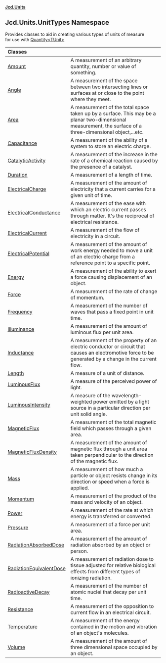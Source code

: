 #### [Jcd.Units](index.md 'index')

## Jcd.Units.UnitTypes Namespace

Provides classes to aid in creating various types of units of measure  
for use with [Quantity&lt;TUnit&gt;](Jcd.Units.Quantity_TUnit_.md 'Jcd.Units.Quantity<TUnit>')

| Classes | |
| :--- | :--- |
| [Amount](Jcd.Units.UnitTypes.Amount.md 'Jcd.Units.UnitTypes.Amount') | A measurement of an arbitrary quantity, number or value of something. |
| [Angle](Jcd.Units.UnitTypes.Angle.md 'Jcd.Units.UnitTypes.Angle') | A measurement of the space between two intersecting lines or surfaces at or close to the point where they meet. |
| [Area](Jcd.Units.UnitTypes.Area.md 'Jcd.Units.UnitTypes.Area') | A measurement of the total space taken up by a surface. This may be a planar two-dimensional measurement, the surface of a three-dimensional object,...etc. |
| [Capacitance](Jcd.Units.UnitTypes.Capacitance.md 'Jcd.Units.UnitTypes.Capacitance') | A measurement of the ability of a system to store an electric charge. |
| [CatalyticActivity](Jcd.Units.UnitTypes.CatalyticActivity.md 'Jcd.Units.UnitTypes.CatalyticActivity') | A measurement of the increase in the rate of a chemical reaction caused by the presence of a catalyst. |
| [Duration](Jcd.Units.UnitTypes.Duration.md 'Jcd.Units.UnitTypes.Duration') | A measurement of a length of time. |
| [ElectricalCharge](Jcd.Units.UnitTypes.ElectricalCharge.md 'Jcd.Units.UnitTypes.ElectricalCharge') | A measurement of the amount of electricity that a current carries for a given unit of time. |
| [ElectricalConductance](Jcd.Units.UnitTypes.ElectricalConductance.md 'Jcd.Units.UnitTypes.ElectricalConductance') | A measurement of the ease with which an electric current passes through matter. It's the reciprocal of electrical resistance. |
| [ElectricalCurrent](Jcd.Units.UnitTypes.ElectricalCurrent.md 'Jcd.Units.UnitTypes.ElectricalCurrent') | A measurement of the flow of electricity in a circuit. |
| [ElectricalPotential](Jcd.Units.UnitTypes.ElectricalPotential.md 'Jcd.Units.UnitTypes.ElectricalPotential') | A measurement of the amount of work energy needed to move a unit of an electric charge from a reference point to a specific point. |
| [Energy](Jcd.Units.UnitTypes.Energy.md 'Jcd.Units.UnitTypes.Energy') | A measurement of the ability to exert a force causing displacement of an object. |
| [Force](Jcd.Units.UnitTypes.Force.md 'Jcd.Units.UnitTypes.Force') | A measurement of the rate of change of momentum. |
| [Frequency](Jcd.Units.UnitTypes.Frequency.md 'Jcd.Units.UnitTypes.Frequency') | A measurement of the number of waves that pass a fixed point in unit time. |
| [Illuminance](Jcd.Units.UnitTypes.Illuminance.md 'Jcd.Units.UnitTypes.Illuminance') | A measurement of the amount of luminous flux per unit area. |
| [Inductance](Jcd.Units.UnitTypes.Inductance.md 'Jcd.Units.UnitTypes.Inductance') | A measurement of the property of an electric conductor or circuit that causes an electromotive force to be generated by a change in the current flow. |
| [Length](Jcd.Units.UnitTypes.Length.md 'Jcd.Units.UnitTypes.Length') | A measure of a unit of distance. |
| [LuminousFlux](Jcd.Units.UnitTypes.LuminousFlux.md 'Jcd.Units.UnitTypes.LuminousFlux') | A measure of the perceived power of light. |
| [LuminousIntensity](Jcd.Units.UnitTypes.LuminousIntensity.md 'Jcd.Units.UnitTypes.LuminousIntensity') | A measure of the wavelength-weighted power emitted by a light source in a particular direction per unit solid angle. |
| [MagneticFlux](Jcd.Units.UnitTypes.MagneticFlux.md 'Jcd.Units.UnitTypes.MagneticFlux') | A measurement of the total magnetic field which passes through a given area. |
| [MagneticFluxDensity](Jcd.Units.UnitTypes.MagneticFluxDensity.md 'Jcd.Units.UnitTypes.MagneticFluxDensity') | A measurement of the amount of magnetic flux through a unit area taken perpendicular to the direction of the magnetic flux. |
| [Mass](Jcd.Units.UnitTypes.Mass.md 'Jcd.Units.UnitTypes.Mass') | A measurement of how much a particle or object resists change in its direction or speed when a force is applied. |
| [Momentum](Jcd.Units.UnitTypes.Momentum.md 'Jcd.Units.UnitTypes.Momentum') | A measurement of the product of the mass and velocity of an object. |
| [Power](Jcd.Units.UnitTypes.Power.md 'Jcd.Units.UnitTypes.Power') | A measurement of the rate at which energy is transferred or converted. |
| [Pressure](Jcd.Units.UnitTypes.Pressure.md 'Jcd.Units.UnitTypes.Pressure') | A measurement of a force per unit area. |
| [RadiationAbsorbedDose](Jcd.Units.UnitTypes.RadiationAbsorbedDose.md 'Jcd.Units.UnitTypes.RadiationAbsorbedDose') | A measurement of the amount of radiation absorbed by an object or person. |
| [RadiationEquivalentDose](Jcd.Units.UnitTypes.RadiationEquivalentDose.md 'Jcd.Units.UnitTypes.RadiationEquivalentDose') | A measurement of radiation dose to tissue adjusted for relative biological effects from different types of ionizing radiation. |
| [RadioactiveDecay](Jcd.Units.UnitTypes.RadioactiveDecay.md 'Jcd.Units.UnitTypes.RadioactiveDecay') | A measurement of the number of atomic nuclei that decay per unit time. |
| [Resistance](Jcd.Units.UnitTypes.Resistance.md 'Jcd.Units.UnitTypes.Resistance') | A measurement of the opposition to current flow in an electrical circuit. |
| [Temperature](Jcd.Units.UnitTypes.Temperature.md 'Jcd.Units.UnitTypes.Temperature') | A measurement of the energy contained in the motion and vibration of an object's molecules. |
| [Volume](Jcd.Units.UnitTypes.Volume.md 'Jcd.Units.UnitTypes.Volume') | A measurement of the amount of three dimensional space occupied by an object. |
